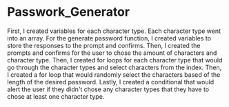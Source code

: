 # Passwork_Generator

First, I created variables for each character type. Each character type went into an array.
For the generate password function, I created variables to store the responses to the prompt and confirms.
Then, I created the prompts and confirms for the user to chose the amount of characters and character type.
Then, I created for loops for each character type that would go through the character types and select characters from the index. 
Then, I created a for loop that would randomly select the characters based of the length of the desired password. 
Lastly, I created a conditional that would alert the user if they didn't chose any character types that they have to chose at least one character type. 
